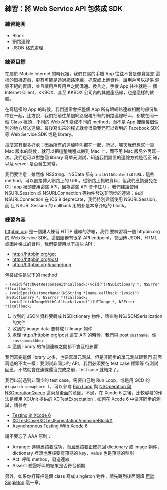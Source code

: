 練習：將 Web Service API 包裝成 SDK
-----------------------------------

### 練習範圍

- Block
- 網路連線
- JSON 格式處理

### 練習目標

在屬於 Mobile Internet 的時代裡，我們在寫的手機 App 往往不會是像貪食蛇
這樣的單機遊戲，更有可能是透過網路連線，抓取或上傳資料，讓用戶可以提供
源源不絕的資訊，並且讓用戶與用戶之間溝通。換言之，手機 App 往往就是一
個 Internet Client，KKBOX、甚至 KKBOX 公司內的其他產品線，也是這樣的軟
體。

在寫這樣的 App 的時候，我們通常會把整個 App 所有跟網路連線相關的部份集
中在一起，比方說，我們把前往某個網路服務所有的網路連線呼叫，都放在同一
個 Class 裡頭，不同的 Web API 變成不同的 method，而不是 App 裡頭每個個
別的地方發送連線。最後寫出來的程式就會很像我們可以看到的 Facebook SDK
等 Web Service SDK 或是 library。

這麼寫有很多好處：因為所有的連線呼叫都在一起，所以，哪天我們想寫一個
Mac 版本的時候，就可以把這整塊程式搬到 Mac 上，而不用 Mac 版另外再寫一
次。我們也可以對整個 library 寫單元測試，知道我們設置的連線方式是否正
確，以及 server 是否發生異常。

我們要注意：雖然像 NSString、NSData 都有 `initWithContentsOfURL:` 這些
method，可以直接傳入網路上的 URL，從網路上抓取資料，但我們應該避免在
GUI app 裡頭使用這些 API，因為這些 API 會卡住 UI。我們建議使用
NSURLSession 或 NSURLConnection 等物件發送非同步的連線；由於
NSURLConnection 在 iOS 9 deprecate，我們特別建議使用 NSURLSession，而
且 NSURLSession 的 callback 用的都是本章介紹的 block。

### 練習內容

[httpbin.org](http://httpbin.org) 是一個讓人練習 HTTP 連線的沙箱，我們
要練習寫一個 httpbin.org 的 Web Service SDK。這個服務有很多 API
endpoint，會回傳 JSON、HTML 或圖片格式的資料，我們要使用以下這些 API：

- http://httpbin.org/get
- http://httpbin.org/post
- http://httpbin.org/image/png

包裝成像是以下的 method

``` objc
- (void)fetchGetResponseWithCallback:(void(^)(NSDictionary *, NSError *))callback;
- (void)postCustomerName:(NSString *)name callback::(void(^)(NSDictionary *, NSError *))callback;
- (void)fetchImageWithCallback:(void(^)(UIImage *, NSError *))callback;
```

1. 收到的 JSON 資料要轉成 NSDictionary 物件，請查詢
   NSJSONSerialization 的文件
2. 收到的 image data 要轉成 UIImage 物件
3. 處理 http://httpbin.org/post 這支 API 的時候，我們只 post
   `custname`，像 `custname=kkbox`
4. 這個 library 的每個連線之間都不會互相影響

我們寫完這個 library 之後，也要寫單元測試。但是非同步的單元測試跟我們
前面寫過的不太一樣：要測試非同步的 API，我們必須要在 test case 裡頭等
待測試回應，不然就會在連線還沒完成之前，test case 就結束了。

我們以前遇到非同步的 test case，需要自己跑 Run Loop，或是用 GCD 的
`dispatch_semaphore_t`，可以參考 [Run Loop](../responder/run_loop.md) 與
[NSOperation 與 NSOperationQueue](../threading/nsoperation_and_nsoperationqueue.md)
這兩章後面的章節。不過，在 Xcode 6 之後，比較容易的作法是使用 XCUnit
提供的 XCTestExpectation；如何在 Xcode 6 中做非同步的測試，請參考

- [Testing in Xcode 6](https://developer.apple.com/videos/wwdc/2014/?id=414)
- [XCTest​Case/XCTest​Expectation/measure​Block()](http://nshipster.com/xctestcase/)
- [Asynchronous Testing With Xcode 6](https://www.bignerdranch.com/blog/asynchronous-testing-with-xcode-6/)

請不要忘了 AAA 原則：

- Arrange: 連線應該要成功，而且應該要正確抓回 dictionary 或 image 物件，
  dictionary 裡頭也應該要有預期的 key，value 也是預期的型別
- Act: 呼叫 method，發送連線
- Assert: 驗證呼叫的結果是否符合預期

另外，如果你打算把這個 class 寫成 singleton 物件，請先跳到後面閱讀
[再談 Singleton](../design_patterns/singleton.md) 這一章。

